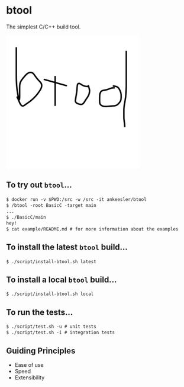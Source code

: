 # btool

The simplest C/C++ build tool.

![btool](btool.png)

## To try out `btool`...

```
$ docker run -v $PWD:/src -w /src -it ankeesler/btool
$ /btool -root BasicC -target main
...
$ ./BasicC/main
hey!
$ cat example/README.md # for more information about the examples
```

## To install the latest `btool` build...

```
$ ./script/install-btool.sh latest
```

## To install a local `btool` build...

```
$ ./script/install-btool.sh local
```

## To run the tests...

```
$ ./script/test.sh -u # unit tests
$ ./script/test.sh -i # integration tests
```

## Guiding Principles

- Ease of use
- Speed
- Extensibility
